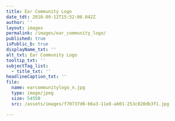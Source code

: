 ```yaml
---
title: Ear Community Logo
date_tdt: 2018-09-12T15:52:06.042Z
author: ''
layout: images
permalink: /images/ear_community_logo/
published: true
isPublic_b: true
displayName_txt: ''
alt_txt: Ear Community Logo
tooltip_txt: ''
subjectTag_list:
  - title_txt: ''
headlineCaption_txt: ''
file:
  name: earcommunitylogo_n.jpg
  type: image/jpeg
  size: 54550
  src: /assets/images/f70737d0-b6a3-11e8-ab01-253c020db3f1.jpg

---
```


